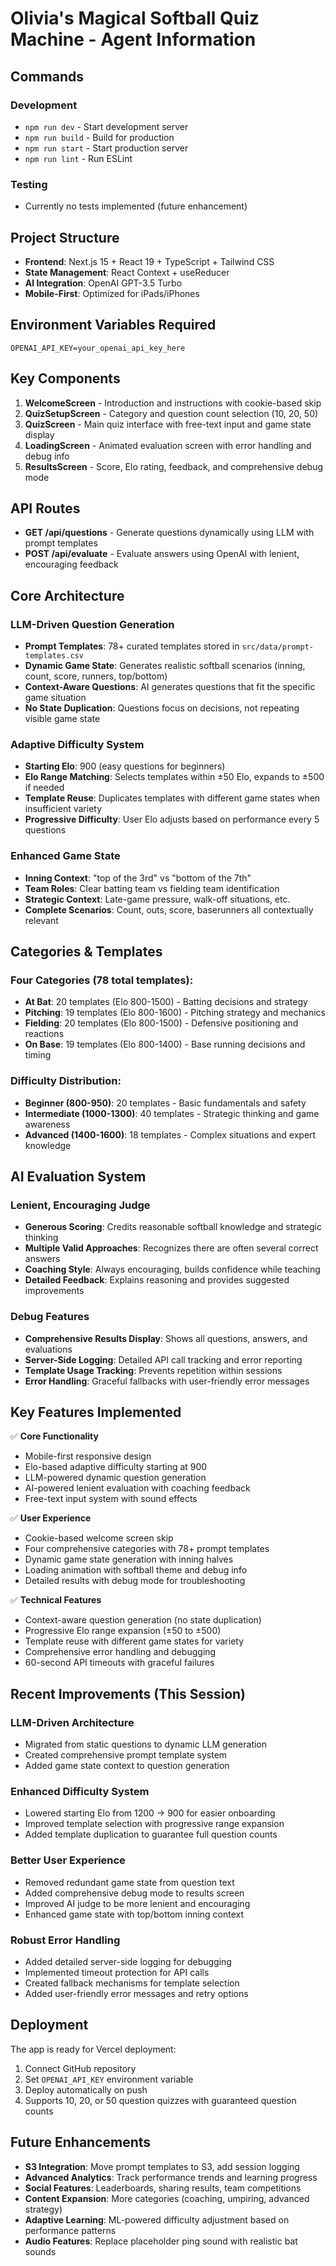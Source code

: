 # Olivia's Magical Softball Quiz Machine - Agent Information

## Commands

### Development
- `npm run dev` - Start development server
- `npm run build` - Build for production  
- `npm run start` - Start production server
- `npm run lint` - Run ESLint

### Testing
- Currently no tests implemented (future enhancement)

## Project Structure

- **Frontend**: Next.js 15 + React 19 + TypeScript + Tailwind CSS
- **State Management**: React Context + useReducer  
- **AI Integration**: OpenAI GPT-3.5 Turbo
- **Mobile-First**: Optimized for iPads/iPhones

## Environment Variables Required

```
OPENAI_API_KEY=your_openai_api_key_here
```

## Key Components

1. **WelcomeScreen** - Introduction and instructions with cookie-based skip
2. **QuizSetupScreen** - Category and question count selection (10, 20, 50)
3. **QuizScreen** - Main quiz interface with free-text input and game state display
4. **LoadingScreen** - Animated evaluation screen with error handling and debug info
5. **ResultsScreen** - Score, Elo rating, feedback, and comprehensive debug mode

## API Routes

- **GET /api/questions** - Generate questions dynamically using LLM with prompt templates
- **POST /api/evaluate** - Evaluate answers using OpenAI with lenient, encouraging feedback

## Core Architecture

### **LLM-Driven Question Generation**
- **Prompt Templates**: 78+ curated templates stored in `src/data/prompt-templates.csv`
- **Dynamic Game State**: Generates realistic softball scenarios (inning, count, score, runners, top/bottom)
- **Context-Aware Questions**: AI generates questions that fit the specific game situation
- **No State Duplication**: Questions focus on decisions, not repeating visible game state

### **Adaptive Difficulty System**
- **Starting Elo**: 900 (easy questions for beginners)
- **Elo Range Matching**: Selects templates within ±50 Elo, expands to ±500 if needed
- **Template Reuse**: Duplicates templates with different game states when insufficient variety
- **Progressive Difficulty**: User Elo adjusts based on performance every 5 questions

### **Enhanced Game State**
- **Inning Context**: "top of the 3rd" vs "bottom of the 7th" 
- **Team Roles**: Clear batting team vs fielding team identification
- **Strategic Context**: Late-game pressure, walk-off situations, etc.
- **Complete Scenarios**: Count, outs, score, baserunners all contextually relevant

## Categories & Templates

### **Four Categories** (78 total templates):
- **At Bat**: 20 templates (Elo 800-1500) - Batting decisions and strategy
- **Pitching**: 19 templates (Elo 800-1600) - Pitching strategy and mechanics  
- **Fielding**: 20 templates (Elo 800-1500) - Defensive positioning and reactions
- **On Base**: 19 templates (Elo 800-1400) - Base running decisions and timing

### **Difficulty Distribution**:
- **Beginner (800-950)**: 20 templates - Basic fundamentals and safety
- **Intermediate (1000-1300)**: 40 templates - Strategic thinking and game awareness
- **Advanced (1400-1600)**: 18 templates - Complex situations and expert knowledge

## AI Evaluation System

### **Lenient, Encouraging Judge**
- **Generous Scoring**: Credits reasonable softball knowledge and strategic thinking
- **Multiple Valid Approaches**: Recognizes there are often several correct answers
- **Coaching Style**: Always encouraging, builds confidence while teaching
- **Detailed Feedback**: Explains reasoning and provides suggested improvements

### **Debug Features**
- **Comprehensive Results Display**: Shows all questions, answers, and evaluations
- **Server-Side Logging**: Detailed API call tracking and error reporting
- **Template Usage Tracking**: Prevents repetition within sessions
- **Error Handling**: Graceful fallbacks with user-friendly error messages

## Key Features Implemented

✅ **Core Functionality**
- Mobile-first responsive design  
- Elo-based adaptive difficulty starting at 900
- LLM-powered dynamic question generation  
- AI-powered lenient evaluation with coaching feedback
- Free-text input system with sound effects

✅ **User Experience**  
- Cookie-based welcome screen skip
- Four comprehensive categories with 78+ prompt templates
- Dynamic game state generation with inning halves
- Loading animation with softball theme and debug info
- Detailed results with debug mode for troubleshooting

✅ **Technical Features**
- Context-aware question generation (no state duplication)
- Progressive Elo range expansion (±50 to ±500)
- Template reuse with different game states for variety
- Comprehensive error handling and debugging
- 60-second API timeouts with graceful failures

## Recent Improvements (This Session)

### **LLM-Driven Architecture**
- Migrated from static questions to dynamic LLM generation
- Created comprehensive prompt template system
- Added game state context to question generation

### **Enhanced Difficulty System**
- Lowered starting Elo from 1200 → 900 for easier onboarding
- Improved template selection with progressive range expansion
- Added template duplication to guarantee full question counts

### **Better User Experience**
- Removed redundant game state from question text
- Added comprehensive debug mode to results screen
- Improved AI judge to be more lenient and encouraging
- Enhanced game state with top/bottom inning context

### **Robust Error Handling**
- Added detailed server-side logging for debugging
- Implemented timeout protection for API calls
- Created fallback mechanisms for template selection
- Added user-friendly error messages and retry options

## Deployment

The app is ready for Vercel deployment:
1. Connect GitHub repository  
2. Set `OPENAI_API_KEY` environment variable
3. Deploy automatically on push
4. Supports 10, 20, or 50 question quizzes with guaranteed question counts

## Future Enhancements

- **S3 Integration**: Move prompt templates to S3, add session logging
- **Advanced Analytics**: Track performance trends and learning progress  
- **Social Features**: Leaderboards, sharing results, team competitions
- **Content Expansion**: More categories (coaching, umpiring, advanced strategy)
- **Adaptive Learning**: ML-powered difficulty adjustment based on performance patterns
- **Audio Features**: Replace placeholder ping sound with realistic bat sounds
